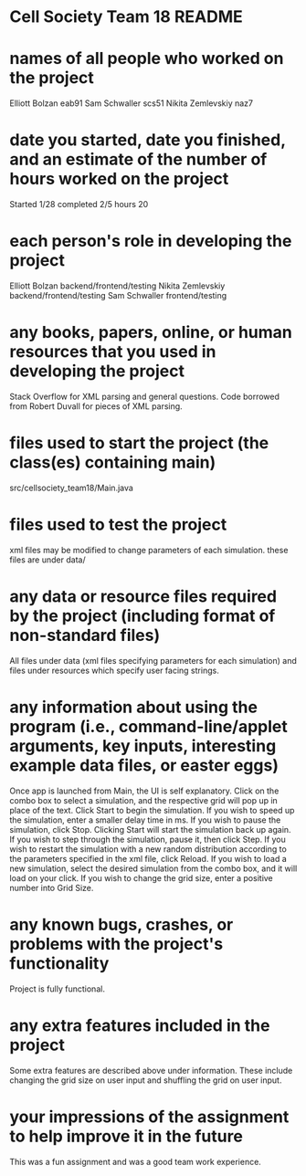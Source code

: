 Cell Society Team 18 README
==========

# names of all people who worked on the project
Elliott Bolzan eab91 Sam Schwaller scs51 Nikita Zemlevskiy naz7
# date you started, date you finished, and an estimate of the number of hours worked on the project
Started 1/28 completed 2/5 hours 20
# each person's role in developing the project
Elliott Bolzan backend/frontend/testing
Nikita Zemlevskiy backend/frontend/testing
Sam Schwaller frontend/testing
# any books, papers, online, or human resources that you used in developing the project
Stack Overflow for XML parsing and general questions. Code borrowed from Robert Duvall for pieces of XML parsing.
# files used to start the project (the class(es) containing main)
src/cellsociety_team18/Main.java
# files used to test the project
xml files may be modified to change parameters of each simulation. these files are under data/
# any data or resource files required by the project (including format of non-standard files)
All files under data (xml files specifying parameters for each simulation) and files under resources which specify user facing strings.
# any information about using the program (i.e., command-line/applet arguments, key inputs, interesting example data files, or easter eggs)
Once app is launched from Main, the UI is self explanatory. Click on the combo box to select a simulation, and the respective grid will pop up in place of the text. Click Start to begin the simulation. If you wish to speed up the simulation, enter a smaller delay time in ms. If you wish to pause the simulation, click Stop. Clicking Start will start the simulation back up again. If you wish to step through the simulation, pause it, then click Step. If you wish to restart the simulation with a new random distribution according to the parameters specified in the xml file, click Reload. If you wish to load a new simulation, select the desired simulation from the combo box, and it will load on your click. If you wish to change the grid size, enter a positive number into Grid Size.
# any known bugs, crashes, or problems with the project's functionality
Project is fully functional.
# any extra features included in the project
Some extra features are described above under information. These include changing the grid size on user input and shuffling the grid on user input.
# your impressions of the assignment to help improve it in the future
This was a fun assignment and was a good team work experience. 